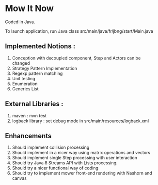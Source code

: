 Mow It Now 
============

Coded in Java.

To launch application, run Java class src/main/java/fr/jbng/start/Main.java

Implemented Notions :
-------------------
1. Conception with decoupled component, Step and Actors can be changed
2. Strategy Pattern Implementation
3. Regexp pattern matching
4. Unit testing
5. Enumeration
6. Generics List

External Libraries : 
------------------
1. maven : mvn test
2. logback library : set debug mode in src/main/resources/logback.xml

Enhancements
------------
1. Should implement collision processing
2. Should implement in a nicer way using matrix operations and vectors
3. Should implement single Step processing with user interaction
4. Should try Java 8 Streams API with Lists processing.
5. Should try a nicer functional way of coding
6. Should try to implement mower front-end rendering with Nashorn and canvas

